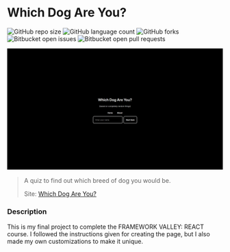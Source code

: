 # Which Dog Are You?

![GitHub repo size](https://img.shields.io/github/repo-size/MarcosAlves90/personality_quiz?style=for-the-badge)
![GitHub language count](https://img.shields.io/github/languages/count/MarcosAlves90/personality_quiz?style=for-the-badge)
![GitHub forks](https://img.shields.io/github/forks/MarcosAlves90/personality_quiz?style=for-the-badge)
![Bitbucket open issues](https://img.shields.io/bitbucket/issues/MarcosAlves90/personality_quiz?style=for-the-badge)
![Bitbucket open pull requests](https://img.shields.io/bitbucket/pr-raw/MarcosAlves90/personality_quiz?style=for-the-badge)

<img src="readme_details/personality_quiz_image_1.png" alt="Página inicial da plataforma">

> A quiz to find out which breed of dog you would be.
> 
> Site: [Which Dog Are You?](https://marcosalves90.github.io/personality_quiz/)

### Description

This is my final project to complete the FRAMEWORK VALLEY: REACT course.
I followed the instructions given for creating the page, but I also made my own customizations
to make it unique.